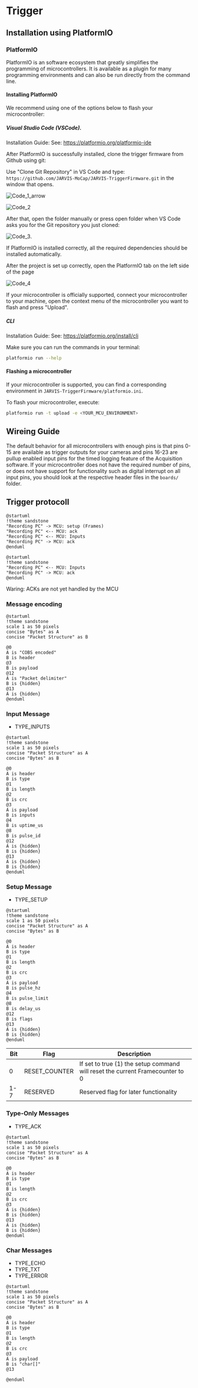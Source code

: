 # Trigger

## Installation using PlatformIO

### PlatformIO

PlatformIO is an software ecosystem that greatly simplifies the programming of microcontrollers. It is available as a plugin for many programming environments and can also be run directly from the command line.

#### Installing PlatformIO

We recommend using one of the options below to flash your microcontroller:

##### Visual Studio Code (VSCode).

Installation Guide:
See: https://platformio.org/platformio-ide

After PlatformIO is successfully installed, clone the trigger firmware from Github using git:

Use "Clone Git Repository" in VS Code and type:
`https://github.com/JARVIS-MoCap/JARVIS-TriggerFirmware.git`
in the window that opens.

![Code_1_arrow](../assets/images/developer_documentation_trigger/Code_1_arrow.png)

![Code_2](../assets/images/developer_documentation_trigger/Code_2.png)

After that, open the folder manually or press open folder when VS Code asks you for the Git repository you just cloned:

![Code_3](../assets/images/developer_documentation_trigger/Code_3.png).

If PlatformIO is installed correctly, all the required dependencies should be installed automatically.

After the project is set up correctly, open the PlatformIO tab on the left side of the page

![Code_4](../assets/images/developer_documentation_trigger/Code_4.png)

If your microcontroller is officially supported, connect your microcontroller to your machine, open the context menu of the microcontroller you want to flash and press "Upload".

##### CLI

Installation Guide:
See: https://platformio.org/install/cli

Make sure you can run the commands in your terminal:

```bash
platformio run --help
```

#### Flashing a microcontroller

If your microcontroller is supported, you can find a corresponding environment in `JARVIS-TriggerFirmware/platformio.ini`.

To flash your microcontroller, execute:

```bash
platformio run -t upload -e <YOUR_MCU_ENVIRONMENT>
```


## Wireing Guide
The default behavior for all microcontrollers with enough pins is that pins 0-15 are available as trigger outputs for your cameras and pins 16-23 are pullup enabled input pins for the timed logging feature of the Acquisition software. If your microcontroller does not have the required number of pins, or does not have support for functionality such as digital interrupt on all input pins, you should look at the respective header files in the ```boards/``` folder.
## Trigger protocoll

```plantuml
@startuml
!theme sandstone
"Recording PC" -> MCU: setup (Frames)
"Recording PC" <-- MCU: ack
"Recording PC" <-- MCU: Inputs
"Recording PC" -> MCU: ack
@enduml
```

```plantuml
@startuml
!theme sandstone
"Recording PC" <-- MCU: Inputs
"Recording PC" -> MCU: ack
@enduml
```

Waring: ACKs are not yet handled by the MCU

### Message encoding

```plantuml
@startuml
!theme sandstone
scale 1 as 50 pixels
concise "Bytes" as A
concise "Packet Structure" as B

@0
A is "COBS encoded"
B is header
@3
B is payload
@12
A is "Packet delimiter"
B is {hidden}
@13
A is {hidden}
@enduml
```

### Input Message

+ TYPE_INPUTS

```plantuml
@startuml
!theme sandstone
scale 1 as 50 pixels
concise "Packet Structure" as A
concise "Bytes" as B

@0
A is header
B is type
@1
B is length
@2
B is crc
@3
A is payload
B is inputs
@4
B is uptime_us
@8
B is pulse_id
@12
A is {hidden}
B is {hidden}
@13
A is {hidden}
B is {hidden}
@enduml
```

### Setup Message

+ TYPE_SETUP

```plantuml
@startuml
!theme sandstone
scale 1 as 50 pixels
concise "Packet Structure" as A
concise "Bytes" as B

@0
A is header
B is type
@1
B is length
@2
B is crc
@3
A is payload
B is pulse_hz
@4
B is pulse_limit
@8
B is delay_us
@12
B is flags
@13
A is {hidden}
B is {hidden}
@enduml
```

 | Bit | Flag          | Description                                                                   |
 | --- | ------------- | ----------------------------------------------------------------------------- |
 | 0   | RESET_COUNTER | If set to true (1) the setup command will reset the current Framecounter to 0 |
 | 1-7 | RESERVED      | Reserved flag for later functionality                                         |

### Type-Only Messages

+ TYPE_ACK

```plantuml
@startuml
!theme sandstone
scale 1 as 50 pixels
concise "Packet Structure" as A
concise "Bytes" as B

@0
A is header
B is type
@1
B is length
@2
B is crc
@3
A is {hidden}
B is {hidden}
@13
A is {hidden}
B is {hidden}
@enduml
```

### Char Messages

+ TYPE_ECHO
+ TYPE_TXT
+ TYPE_ERROR

```plantuml
@startuml
!theme sandstone
scale 1 as 50 pixels
concise "Packet Structure" as A
concise "Bytes" as B

@0
A is header
B is type
@1
B is length
@2
B is crc
@3
A is payload
B is "char[]"
@13

@enduml
```
